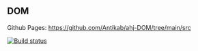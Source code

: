 ## DOM
Github Pages: https://github.com/Antikab/ahj-DOM/tree/main/src


[![Build status](https://ci.appveyor.com/api/projects/status/90r9hfuh4ci7j7g3?svg=true)](https://ci.appveyor.com/project/Antikab/ahj-dom-8rhqq)
